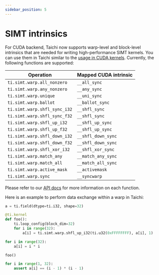 ```yaml
---
sidebar_position: 5
---
```


# SIMT intrinsics

For CUDA backend, Taichi now supports warp-level and block-level intrinsics that
are needed for writing high-performance SIMT kernels. You can use them in Taichi
similar to the [usage in CUDA kernels](https://developer.nvidia.com/blog/using-cuda-warp-level-primitives/). Currently, the following functions are supported:


| Operation                  | Mapped CUDA intrinsic         |
| -------------------------- | ----------------------------- |
|`ti.simt.warp.all_nonzero`  | `__all_sync`      |
|`ti.simt.warp.any_nonzero`  | `__any_sync`      |
|`ti.simt.warp.unique`       | `__uni_sync`      |
|`ti.simt.warp.ballot`       | `__ballot_sync`   |
|`ti.simt.warp.shfl_sync_i32`| `__shfl_sync`     |
|`ti.simt.warp.shfl_sync_f32`| `__shfl_sync`     |
|`ti.simt.warp.shfl_up_i32`  | `__shfl_up_sync`  |
|`ti.simt.warp.shfl_up_f32`  | `__shfl_up_sync`  |
|`ti.simt.warp.shfl_down_i32`| `__shfl_down_sync`|
|`ti.simt.warp.shfl_down_f32`| `__shfl_down_sync`|
|`ti.simt.warp.shfl_xor_i32` | `__shfl_xor_sync` |
|`ti.simt.warp.match_any`    | `__match_any_sync`|
|`ti.simt.warp.match_all`    | `__match_all_sync`|
|`ti.simt.warp.active_mask`  | `__activemask`    |
|`ti.simt.warp.sync`         | `__syncwarp`      |

Please refer to our [API docs](https://docs.taichi.graphics/api/taichi/lang/simt/warp/#module-taichi.lang.simt.warp)
for more information on each function.

Here is an example to perform data exchange within a warp in Taichi:


```python
a = ti.field(dtype=ti.i32, shape=32)

@ti.kernel
def foo():
    ti.loop_config(block_dim=32)
    for i in range(32):
        a[i] = ti.simt.warp.shfl_up_i32(ti.u32(0xFFFFFFFF), a[i], 1)

for i in range(32):
    a[i] = i * i

foo()

for i in range(1, 32):
    assert a[i] == (i - 1) * (i - 1)
```
